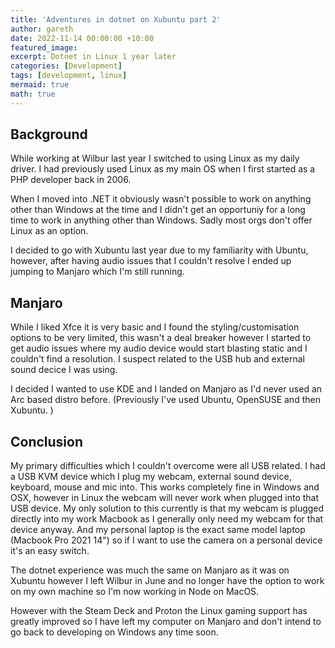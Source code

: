 ```yaml
---
title: 'Adventures in dotnet on Xubuntu part 2'
author: gareth
date: 2022-11-14 00:00:00 +10:00
featured_image: 
excerpt: Dotnet in Linux 1 year later
categories: [Development]
tags: [development, linux]
mermaid: true
math: true
---
```


## Background

While working at Wilbur last year I switched to using Linux as my daily driver. I had previously used Linux as my main OS when I first started as a PHP developer back in 2006. 

When I moved into .NET it obviously wasn't possible to work on anything other than Windows at the time and I didn't get an opportuniy for a long time to work in anything other than Windows. Sadly most orgs don't offer Linux as an option.

I decided to go with Xubuntu last year due to my familiarity with Ubuntu, however, after having audio issues that I couldn't resolve I ended up jumping to Manjaro which I'm still running. 

## Manjaro

While I liked Xfce it is very basic and I found the styling/customisation options to be very limited, this wasn't a deal breaker however I started to get audio issues where my audio device would start blasting static and I couldn't find a resolution. I suspect related to the USB hub and external sound decice I was using. 

I decided I wanted to use KDE and I landed on Manjaro as I'd never used an Arc based distro before. (Previously I've used Ubuntu, OpenSUSE and then Xubuntu. )

## Conclusion

My primary difficulties which I couldn't overcome were all USB related. I had a USB KVM device which I plug my webcam, external sound device, keyboard, mouse and mic into. This works completely fine in Windows and OSX, however in Linux the webcam will never work when plugged into that USB device. My only solution to this currently is that my webcam is plugged directly into my work Macbook as I generally only need my webcam for that device anyway. And my personal laptop is the exact same model laptop (Macbook Pro 2021 14") so if I want to use the camera on a personal device it's an easy switch.

The dotnet experience was much the same on Manjaro as it was on Xubuntu however I left Wilbur in June and no longer have the option to work on my own machine so I'm now working in Node on MacOS. 

However with the Steam Deck and Proton the Linux gaming support has greatly improved so I have left my computer on Manjaro and don't intend to go back to developing on Windows any time soon. 